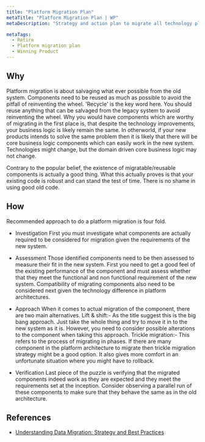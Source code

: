 ```yaml
---
title: "Platform Migration Plan"
metaTitle: "Platform Migration Plan | WP"
metaDescription: "Strategy and action plan to migrate all technology platform components from old system to new system."

metaTags:
  - Retire
  - Platform migration plan
  - Winning Product 
---
```


## Why

Platform migration is about salvaging what ever possible from the old system. Components need to be reused as much as possible to avoid the pitfall of reinventing the wheel. 'Recycle' is the key word here. You should reuse anything that can be salvaged from the legacy system to avoid reinventing the wheel. Why you would have components which are worthy of migrating in the first place is, that despite the technology improvements, your business logic is likely remain the same. In otherworld, if your new products intends to solve the same problem then it is likely that there will be core business logic components which can easily work in the new system. Technologies might change, but the domain driven core business logic may not change. 

Contrary to the popular belief, the existence of migratable/reusable components is actually a good thing. What this actually proves is that your existing code is robust and can stand the test of time. There is no shame in using good old code. 


## How

Recommended approach to do a platform migration is four fold.

- Investigation
First you must investigate what components are actually required to be considered for migration given the requirements of the new system.

- Assessment
Those identified components need to be then assessed to measure their fit in the new system. First you need to get a good feel of the existing performance of the component and must assess whether that they meet the functional and non functional requirement of the new system. 
Compatibility of migrating components also need to be considered next given the technology difference in platform architectures.

- Approach
When it comes to actual migration of the component, there are two main alternatives.
Lift & shift:- As the title suggest this is the big bang approach. Just take the whole thing and try to move it in to the new system as it is. However, you need to consider possible alterations to the component when taking this approach. 
Trickle migration:- This refers to the process of migrating in phases. If there are many component in the platform architecture to migrate then trickle migration strategy might be a good option. It also gives more comfort in an unfortunate situation where you might have to rollback.

- Verification
Last piece of the puzzle is verifying that the migrated components indeed work as they are expected and they meet the requirements set at the inception. Consider observing a parallel run of these components to make sure that they behave the same as in the old architecture.

## References

- [Understanding Data Migration: Strategy and Best Practices](https://www.talend.com/resources/understanding-data-migration-strategies-best-practices/)
